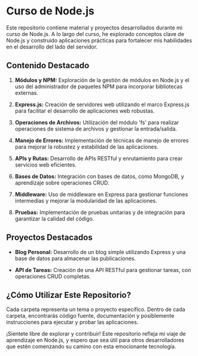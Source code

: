 # Curso de Node.js

Este repositorio contiene material y proyectos desarrollados durante mi curso de Node.js. A lo largo del curso, he explorado conceptos clave de Node.js y construido aplicaciones prácticas para fortalecer mis habilidades en el desarrollo del lado del servidor.

## Contenido Destacado

1. **Módulos y NPM:** Exploración de la gestión de módulos en Node.js y el uso del administrador de paquetes NPM para incorporar bibliotecas externas.

2. **Express.js:** Creación de servidores web utilizando el marco Express.js para facilitar el desarrollo de aplicaciones web robustas.

3. **Operaciones de Archivos:** Utilización del módulo 'fs' para realizar operaciones de sistema de archivos y gestionar la entrada/salida.

4. **Manejo de Errores:** Implementación de técnicas de manejo de errores para mejorar la robustez y estabilidad de las aplicaciones.

5. **APIs y Rutas:** Desarrollo de APIs RESTful y enrutamiento para crear servicios web eficientes.

6. **Bases de Datos:** Integración con bases de datos, como MongoDB, y aprendizaje sobre operaciones CRUD.

7. **Middleware:** Uso de middleware en Express para gestionar funciones intermedias y mejorar la modularidad de las aplicaciones.

8. **Pruebas:** Implementación de pruebas unitarias y de integración para garantizar la calidad del código.

## Proyectos Destacados

- **Blog Personal:** Desarrollo de un blog simple utilizando Express y una base de datos para almacenar las publicaciones.

- **API de Tareas:** Creación de una API RESTful para gestionar tareas, con operaciones CRUD completas.

## ¿Cómo Utilizar Este Repositorio?

Cada carpeta representa un tema o proyecto específico. Dentro de cada carpeta, encontrarás código fuente, documentación y posiblemente instrucciones para ejecutar y probar las aplicaciones.

¡Sientete libre de explorar y contribuir! Este repositorio refleja mi viaje de aprendizaje en Node.js, y espero que sea útil para otros desarrolladores que estén comenzando su camino con esta emocionante tecnología.
